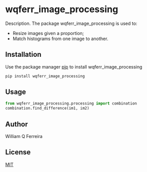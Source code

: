 # wqferr_image_processing

Description.
The package wqferr_image_processing is used to:

- Resize images given a proportion;
- Match histograms from one image to another.

## Installation

Use the package manager [pip](https://pip.pypa.io/en/stable/) to install wqferr_image_processing

```bash
pip install wqferr_image_processing
```

## Usage

```python
from wqferr_image_processing.processing import combination
combination.find_difference(im1, im2)
```

## Author

William Q Ferreira

## License

[MIT](https://choosealicense.com/licenses/mit/)
